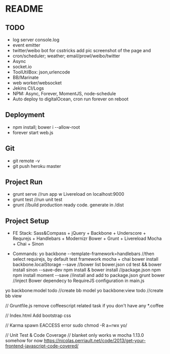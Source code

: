 # README

## TODO

- log server console.log
- event emitter
- twitter/weibo bot for csstricks
add pic screenshot of the page and
- cron/scheduler; weather; email/prowl/weibo/twitter
- Async
- socket.io
- ToolUtilBox: json,urlencode 
- BB/Marinate
- web worker/websocket
- Jekins CI/Logs 
- NPM: Async, Forever, MomentJS, node-schedule
- Auto deploy to digitalOcean, cron run forever on reboot

## Deployment

- npm install; bower i --allow-root
- forever start web.js
 
## Git

- git remote -v 
- git push heroku master

## Project Run

- grunt serve //run app w Livereload on localhost:9000
- grunt test //run unit test
- grunt //build production ready code. generate in  /dist

## Project Setup

- FE Stack:
Sass&Compass + jQuery + Backbone + Underscore + Requrejs + Handlebars + Modernizr
Bower + Grunt + Livereload
Mocha + Chai + Sinon

- Commands:
yo backbone --template-framework=handlebars  //then select requirejs, by default test framework mocha + chai
bower install backbone.localStorage --save //bower list bower.json
cd test && bower install sinon --save-dev
npm install & bower install //package.json npm
npm install moment --save //install and add to package.json
grunt bower //inject Bower dependecy to RequireJS configuration in main.js

yo backbone:model todo  //create bb model
yo backbone:view todo //create bb view

// Gruntfile.js
remove coffeescript related task if you don't have any *.coffee

// Index.html
Add bootstrap css
  <link rel="stylesheet" href="bower_components/sass-bootstrap/dist/css/bootstrap.css">

// Karma spawn EACCESS error
sudo chmod -R a+rwx yo/

// Unit Test & Code Coverage
// blanket only works w mocha 1.13.0 somehow for now
https://nicolas.perriault.net/code/2013/get-your-frontend-javascript-code-covered/
